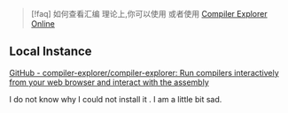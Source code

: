 
>[!faq] 如何查看汇编
>理论上,你可以使用
>或者使用 [Compiler Explorer Online](https://godbolt.org/)

## Local Instance 

[GitHub - compiler-explorer/compiler-explorer: Run compilers interactively from your web browser and interact with the assembly](https://github.com/compiler-explorer/compiler-explorer)

I do not know why I could not install it . I am a little bit sad. 

```git

```